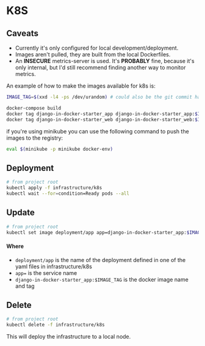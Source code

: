 # K8S

## Caveats

- Currently it's only configured for local development/deployment.
- Images aren't pulled, they are built from the local Dockerfiles.
- An **INSECURE** metrics-server is used. It's __PROBABLY__ fine, because it's only internal, but I'd still recommend finding another way to monitor metrics. 

An example of how to make the images available for k8s is:
```bash
IMAGE_TAG=$(xxd -l4 -ps /dev/urandom) # could also be the git commit hash

docker-compose build
docker tag django-in-docker-starter_app django-in-docker-starter_app:$IMAGE_TAG
docker tag django-in-docker-starter_web django-in-docker-starter_web:$IMAGE_TAG
```

if you're using minikube you can use the following command to push the images to the registry:
```bash
eval $(minikube -p minikube docker-env)
```


## Deployment

```bash
# from project root
kubectl apply -f infrastructure/k8s
kubectl wait --for=condition=Ready pods --all
```

## Update

```bash
# from project root
kubectl set image deployment/app app=django-in-docker-starter_app:$IMAGE_TAG
```

#### Where

* `deployment/app` is the name of the deployment defined in one of the yaml files in infrastructure/k8s
* `app=` is the service name
* `django-in-docker-starter_app:$IMAGE_TAG` is the docker image name and tag

## Delete

```bash
# from project root
kubectl delete -f infrastructure/k8s
```

This will deploy the infrastructure to a local node.
